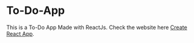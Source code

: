 # To-Do-App
This is a To-Do App Made with ReactJs.
Check the website here [Create React App](https://github.com/facebook/create-react-app).
